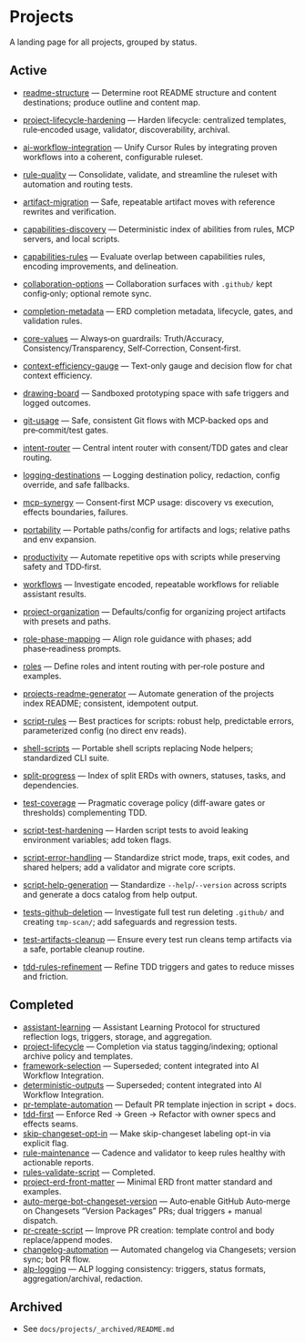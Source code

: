 # Projects

A landing page for all projects, grouped by status.

## Active

- [readme-structure](./readme-structure/erd.md) — Determine root README structure and content destinations; produce outline and content map.
- [project-lifecycle-hardening](./project-lifecycle-hardening/erd.md) — Harden lifecycle: centralized templates, rule‑encoded usage, validator, discoverability, archival.
- [ai-workflow-integration](./ai-workflow-integration/erd.md) — Unify Cursor Rules by integrating proven workflows into a coherent, configurable ruleset.
- [rule-quality](./rule-quality/erd.md) — Consolidate, validate, and streamline the ruleset with automation and routing tests.
- [artifact-migration](./artifact-migration/erd.md) — Safe, repeatable artifact moves with reference rewrites and verification.
- [capabilities-discovery](./capabilities-discovery/erd.md) — Deterministic index of abilities from rules, MCP servers, and local scripts.
- [capabilities-rules](./capabilities-rules/erd.md) — Evaluate overlap between capabilities rules, encoding improvements, and delineation.
- [collaboration-options](./collaboration-options/erd.md) — Collaboration surfaces with `.github/` kept config‑only; optional remote sync.
- [completion-metadata](./completion-metadata/erd.md) — ERD completion metadata, lifecycle, gates, and validation rules.
- [core-values](./core-values/erd.md) — Always‑on guardrails: Truth/Accuracy, Consistency/Transparency, Self‑Correction, Consent‑first.
- [context-efficiency-gauge](./context-efficiency-gauge/erd.md) — Text-only gauge and decision flow for chat context efficiency.
- [drawing-board](./drawing-board/erd.md) — Sandboxed prototyping space with safe triggers and logged outcomes.
- [git-usage](./git-usage/erd.md) — Safe, consistent Git flows with MCP‑backed ops and pre‑commit/test gates.
- [intent-router](./intent-router/erd.md) — Central intent router with consent/TDD gates and clear routing.
- [logging-destinations](./logging-destinations/erd.md) — Logging destination policy, redaction, config override, and safe fallbacks.
- [mcp-synergy](./mcp-synergy/erd.md) — Consent‑first MCP usage: discovery vs execution, effects boundaries, failures.
- [portability](./portability/erd.md) — Portable paths/config for artifacts and logs; relative paths and env expansion.
- [productivity](./productivity/erd.md) — Automate repetitive ops with scripts while preserving safety and TDD‑first.
- [workflows](./workflows/erd.md) — Investigate encoded, repeatable workflows for reliable assistant results.
- [project-organization](./project-organization/erd.md) — Defaults/config for organizing project artifacts with presets and paths.
- [role-phase-mapping](./role-phase-mapping/erd.md) — Align role guidance with phases; add phase‑readiness prompts.
- [roles](./roles/erd.md) — Define roles and intent routing with per‑role posture and examples.

- [projects-readme-generator](./projects-readme-generator/erd.md) — Automate generation of the projects index README; consistent, idempotent output.

- [script-rules](./script-rules/erd.md) — Best practices for scripts: robust help, predictable errors, parameterized config (no direct env reads).

- [shell-scripts](./shell-scripts/erd.md) — Portable shell scripts replacing Node helpers; standardized CLI suite.
- [split-progress](./split-progress/erd.md) — Index of split ERDs with owners, statuses, tasks, and dependencies.
- [test-coverage](./test-coverage/erd.md) — Pragmatic coverage policy (diff-aware gates or thresholds) complementing TDD.
- [script-test-hardening](./script-test-hardening/erd.md) — Harden script tests to avoid leaking environment variables; add token flags.

- [script-error-handling](./script-error-handling/erd.md) — Standardize strict mode, traps, exit codes, and shared helpers; add a validator and migrate core scripts.

- [script-help-generation](./script-help-generation/erd.md) — Standardize `--help`/`--version` across scripts and generate a docs catalog from help output.

- [tests-github-deletion](./tests-github-deletion/erd.md) — Investigate full test run deleting `.github/` and creating `tmp-scan/`; add safeguards and regression tests.

- [test-artifacts-cleanup](./test-artifacts-cleanup/erd.md) — Ensure every test run cleans temp artifacts via a safe, portable cleanup routine.

- [tdd-rules-refinement](./tdd-rules-refinement/erd.md) — Refine TDD triggers and gates to reduce misses and friction.

## Completed

- [assistant-learning](_archived/2025/assistant-learning/final-summary.md) — Assistant Learning Protocol for structured reflection logs, triggers, storage, and aggregation.
- [project-lifecycle](_archived/2025/project-lifecycle/final-summary.md) — Completion via status tagging/indexing; optional archive policy and templates.
- [framework-selection](_archived/2025/framework-selection/erd.md) — Superseded; content integrated into AI Workflow Integration.
- [deterministic-outputs](_archived/2025/deterministic-outputs/erd.md) — Superseded; content integrated into AI Workflow Integration.
- [pr-template-automation](_archived/2025/pr-template-automation/final-summary.md) — Default PR template injection in script + docs.
- [tdd-first](_archived/2025/tdd-first/final-summary.md) — Enforce Red → Green → Refactor with owner specs and effects seams.
- [skip-changeset-opt-in](_archived/2025/skip-changeset-opt-in/final-summary.md) — Make skip-changeset labeling opt-in via explicit flag.
- [rule-maintenance](_archived/2025/rule-maintenance/final-summary.md) — Cadence and validator to keep rules healthy with actionable reports.
- [rules-validate-script](_archived/2025/rules-validate-script/final-summary.md) — Completed.
- [project-erd-front-matter](_archived/2025/project-erd-front-matter/final-summary.md) — Minimal ERD front matter standard and examples.
- [auto-merge-bot-changeset-version](_archived/2025/auto-merge-bot-changeset-version/final-summary.md) — Auto‑enable GitHub Auto‑merge on Changesets “Version Packages” PRs; dual triggers + manual dispatch.
- [pr-create-script](_archived/2025/pr-create-script/erd.md) — Improve PR creation: template control and body replace/append modes.
- [changelog-automation](_archived/2025/changelog-automation/final-summary.md) — Automated changelog via Changesets; version sync; bot PR flow.
- [alp-logging](_archived/2025/alp-logging/final-summary.md) — ALP logging consistency: triggers, status formats, aggregation/archival, redaction.

## Archived

- See `docs/projects/_archived/README.md`
